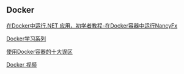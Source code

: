 Docker
--------

[在Docker中运行.NET 应用，初学者教程-在Docker容器中运行NancyFx](http://www.open-open.com/lib/view/open1454287849761.html)

[Docker学习系列](http://blog.csdn.net/tina_ttl/article/category/6163734)


[使用Docker容器的十大误区](http://www.open-open.com/lib/view/open1463108483467.html)

[Docker 视频](https://csphere.cn/training)